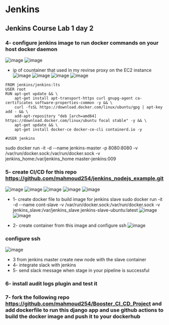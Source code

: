 # Jenkins

## Jenkins Course Lab 1 day 2

### 4- configure jenkins image to run docker commands on your host docker daemon
![image](https://user-images.githubusercontent.com/28235504/216189761-147089ac-87a7-4757-bcd7-c28176b85de5.png)
![image](https://user-images.githubusercontent.com/28235504/216193129-969f1f52-aaf4-41f7-bc5d-f83cca9f8063.png)

- ip of countainer that used in my revirse proxy on the EC2 instance
![image](https://user-images.githubusercontent.com/28235504/216193434-ee570096-279f-44a9-963b-b86765a94cb4.png)
![image](https://user-images.githubusercontent.com/28235504/216193807-7d0422b8-df6a-4bc4-8f16-69a2663b6ed5.png)
![image](https://user-images.githubusercontent.com/28235504/216193899-6d012069-4293-4465-acbb-6c9415db3cd4.png)
![image](https://user-images.githubusercontent.com/28235504/216193951-af293759-99e8-41f4-8bda-b5512c2c201a.png)

```
FROM jenkins/jenkins:lts
USER root
RUN apt-get update && \
    apt-get install apt-transport-https curl gnupg-agent ca-certificates software-properties-common -y && \
    curl -fsSL https://download.docker.com/linux/ubuntu/gpg | apt-key add - && \
    add-apt-repository "deb [arch=amd64] https://download.docker.com/linux/ubuntu focal stable" -y && \
    apt-get update && \
    apt-get install docker-ce docker-ce-cli containerd.io -y

#USER jenkins
```
sudo docker run -it -d --name jenkins-master -p 8080:8080 -v /var/run/docker.sock:/var/run/docker.sock -v jenkins_home:/var/jenkins_home master-jenkins:009

### 5- create CI/CD for this repo https://github.com/mahmoud254/jenkins_nodejs_example.git
![image](https://user-images.githubusercontent.com/28235504/216196642-bad43a8c-9f3b-4a28-ab2e-7d7a7c28c3b0.png)
![image](https://user-images.githubusercontent.com/28235504/216198131-60dd13bc-817d-40a0-82e9-64b408548881.png)
![image](https://user-images.githubusercontent.com/28235504/216198169-7f7a9030-2e09-4495-8104-69d6a0dab1ac.png)
![image](https://user-images.githubusercontent.com/28235504/216198295-42596c7f-543f-4177-a33a-6c47e769def6.png)
![image](https://user-images.githubusercontent.com/28235504/216198857-359851fb-58a7-4958-929c-bc0022973d0d.png)

  - 1- create docker file to build image for jenkins slave
sudo docker run -it -d --name cont-slave -v /var/run/docker.sock:/var/run/docker.sock -v jenkins_slave:/var/jenkins_slave jenkins-slave-ubuntu:latest
![image](https://user-images.githubusercontent.com/28235504/216308504-85873305-2230-4406-b969-d8c4d098b5e4.png)
![image](https://user-images.githubusercontent.com/28235504/216317012-773df251-416a-447c-af6d-94f34376dd09.png)

  - 2- create container from this image and configure ssh
![image](https://user-images.githubusercontent.com/28235504/216320035-e7a067bc-b3e4-4220-9825-c9809392c2df.png)
### configure ssh
![image](https://user-images.githubusercontent.com/28235504/216320463-8703ab30-784c-40c1-8f6d-ee6a1968eaad.png)

  - 3  from jenkins master create new node with the slave container
  - 4- integrate slack with jenkins
  - 5- send slack message when stage in your pipeline is successful
  
### 6- install audit logs plugin and test it

### 7- fork the following repo https://github.com/mahmoud254/Booster_CI_CD_Project and add dockerfile to run this django app and use github actions to build the docker image and push it to your dockerhub
